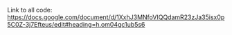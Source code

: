 Link to all code: https://docs.google.com/document/d/1XxhJ3MNfoVIQQdamR23zJa35isx0p5C0Z-3j7Efteus/edit#heading=h.om04gc1ub5s6
